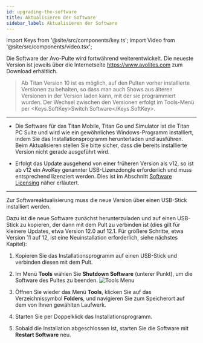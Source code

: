 ```yaml
---
id: upgrading-the-software
title: Aktualisieren der Software
sidebar_label: Aktualisieren der Software
---
```


import Keys from '@site/src/components/key.ts';
import Video from '@site/src/components/video.tsx';

Die Software der Avo-Pulte wird fortwährend weiterentwickelt. Die
neueste Version ist jeweils über die Internetseite
https://www.avolites.com zum Download erhältlich.


>	Ab Titan Version 10 ist es möglich, auf den Pulten vorher installierte 
Versionen zu behalten, so dass man auch Shows aus älteren Versionen 
in der Version laden kann, mit der sie programmiert wurden. Der Wechsel 
zwischen den Versionen erfolgt im Tools-Menü per <Keys.SoftKey>Switch Software</Keys.SoftKey>.

---

-   Die Software für das Titan Mobile, Titan Go und Simulator ist die
    Titan PC Suite und wird wie ein gewöhnliches Windows-Programm
    installiert, indem Sie das Installationsprogramm herunterladen und
    ausführen. Beim Aktualisieren stellen Sie bitte sicher, dass die
    bereits installierte Version nicht gerade ausgeführt wird.

-   Erfolgt das Update ausgehend von einer früheren Version als v12, so
    ist ab v12 ein AvoKey genannter USB-Lizenzdongle erforderlich und
    muss entsprechend lizenziert werden. Dies ist im Abschnitt [Software Licensing](recovering-reinstalling-the-console.md#software-licensing) 
    näher erläutert.


---

Zur Softwareaktualisierung muss die neue Version über einen USB-Stick
installiert werden.

Dazu ist die neue Software zunächst herunterzuladen und auf einen
USB-Stick zu kopieren, der dann mit dem Pult zu verbinden ist (dies gilt
für kleinere Updates, etwa Version 12.0 auf 12.1. Für größere Schritte,
etwa Version 11 auf 12, ist eine Neuinstallation erforderlich, siehe
nächstes Kapitel):

1.	Kopieren Sie das Installationsprogramm auf einen USB-Stick und
	verbinden diesen mit dem Pult.

2.	Im Menü **Tools** wählen Sie **Shutdown Software** (unterer Punkt), um
	die Software des Pultes zu beenden.
	![Tools Menu](/docs/images/Tools-Menu.png)

3.	Öffnen Sie wieder das Menü **Tools**, klicken Sie auf das 
	Verzeichnissymbol **Folders**, und navigieren Sie zum Speicherort 
	auf dem von Ihnen gewählten Laufwerk.

4.	Starten Sie per Doppelklick das Installationsprogramm.

5.	Sobald die Installation abgeschlossen ist, starten Sie die Software
	mit **Restart Software** neu.